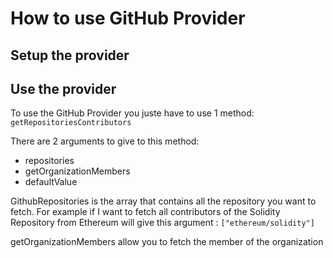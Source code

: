 # How to use GitHub Provider

## Setup the provider

## Use the provider

To use the GitHub Provider you juste have to use 1 method: ```getRepositoriesContributors```

There are 2 arguments to give to this method:
- repositories
- getOrganizationMembers
- defaultValue

GithubRepositories is the array that contains all the repository you want to fetch. For example if I want to fetch all contributors of the Solidity Repository from Ethereum will give this argument : ```["ethereum/solidity"]```

getOrganizationMembers allow you to fetch the member of the organization 